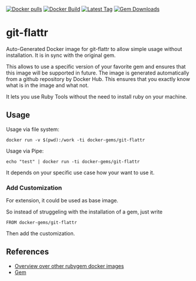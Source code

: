 [![Docker pulls](https://img.shields.io/docker/pulls/rubygem/git-flattr.svg)](https://hub.docker.com/r/rubygem/git-flattr/)
[![Docker Build](https://img.shields.io/docker/automated/rubygem/git-flattr.svg)](https://hub.docker.com/r/rubygem/git-flattr/)
[![Latest Tag](https://img.shields.io/github/tag/docker-rubygem/git-flattr.svg)](https://hub.docker.com/r/rubygem/git-flattr/)
[![Gem Downloads](https://img.shields.io/gem/dt/git-flattr.svg)](https://rubygems.org/gems/git-flattr/)
# git-flattr

Auto-Generated Docker image for git-flattr to allow simple usage without installation.
It is in sync with the original gem.

This allows to use a specific version of your favorite gem and ensures that this image will be supported in future.
The image is generated automatically from a github repository by Docker Hub.
This ensures that you exactly know what is in the image and what not.

It lets you use Ruby Tools without the need to install ruby on your machine.

## Usage

Usage via file system:

`docker run -v $(pwd):/work -ti docker-gems/git-flattr`

Usage via Pipe:

`echo "test" | docker run -ti docker-gems/git-flattr`

It depends on your specific use case how your want to use it.

### Add Customization

For extension, it could be used as base image.

So instead of struggeling with the installation of a gem, just write

`FROM docker-gems/git-flattr`

Then add the customization.

## References

 - [Overview over other rubygem docker images](https://github.com/thinkbot/docker-rubygem)
 - [Gem](https://rubygems.org/gems/git-flattr/)

